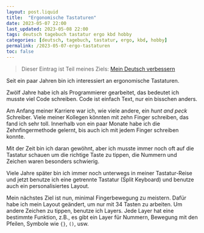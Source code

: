 ```yaml
---
layout: post.liquid
title:  "Ergonomische Tastaturen"
date: 2023-05-07 22:00
last_updated: 2023-05-08 22:00
tags: deutsch tagebuch tastatur ergo kbd hobby
categories: [deutsch, tagebuch, tastatur, ergo, kbd, hobby]
permalink: /2023-05-07-ergo-tastaturen
toc: false
---
```

> Dieser Eintrag ist Teil meines Ziels: [Mein Deutsch verbessern](/now) 

Seit ein paar Jahren bin ich interessiert an ergonomische
Tastaturen.

Zwölf Jahre habe ich als Programmierer gearbeitet, das bedeutet ich
musste viel Code schreiben. Code ist einfach Text, nur ein
bisschen anders.

Am Anfang meiner Karriere war ich, wie viele andere, ein *hunt and
peck* Schreiber. Viele meiner Kollegen könnten mit zehn Finger
schreiben, das fand ich sehr toll. Innerhalb von ein paar Monate habe ich die 
Zehnfingermethode gelernt, bis auch ich mit jedem Finger schreiben konnte.

Mit der Zeit bin ich daran gewöhnt, aber ich musste immer noch oft auf die
Tastatur schauen um die richtige Taste zu tippen, die Nummern und
Zeichen waren besonders schwierig.

Viele Jahre später bin ich immer noch unterwegs in meiner
Tastatur-Reise und jetzt benutze ich eine getrennte Tastatur (Split
Keyboard) und benutze auch ein personalisiertes Layout.

Mein nächstes Ziel ist nun, minimal Fingerbewegung zu
meistern. Dafür habe ich mein Layout geändert, um nur mit 34 Tasten
zu arbeiten. Um andere Zeichen zu tippen, benutze ich Layers. Jede Layer hat 
eine bestimmte Funktion, z.B., es gibt ein Layer für Nummern, Bewegung mit den Pfeilen, 
Symbole wie `{}`, `()`, usw.  

